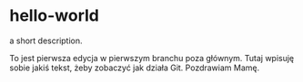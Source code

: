 # hello-world
a short description.

To jest pierwsza edycja w pierwszym branchu poza głównym.
Tutaj wpisuję sobie jakiś tekst, żeby zobaczyć jak działa Git.
Pozdrawiam Mamę.
